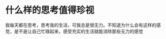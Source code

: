 # 什么样的思考值得珍视

我每天都在思考，思考我的生活，可我总是很无力。不知道为什么会有这样的感觉，是不是让自己忙碌起来，感受充实的生活就能消除那些无力的感觉
<!--stackedit_data:
eyJoaXN0b3J5IjpbNTk5MDc4ODQyXX0=
-->